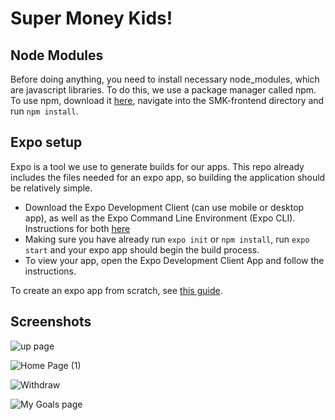 # Super Money Kids! 

## Node Modules
Before doing anything, you need to install necessary node_modules, which are javascript libraries. To do this, we use a package manager called npm. To use npm, download it [here](https://www.npmjs.com/get-npm), navigate into the SMK-frontend directory and run `npm install`. 

## Expo setup

Expo is a tool we use to generate builds for our apps. This repo already includes the files needed for an expo app, so building the application should be relatively simple.
* Download the Expo Development Client (can use mobile or desktop app), as well as the Expo Command Line Environment (Expo CLI). Instructions for both [here](https://expo.io/tools#cli)
* Making sure you have already run `expo init` or `npm install`, run `expo start` and your expo app should begin the build process.
* To view your app, open the Expo Development Client App and follow the instructions.

To create an expo app from scratch, see [this guide](https://docs.expo.io/get-started/create-a-new-app/). 

## Screenshots
![up page](https://user-images.githubusercontent.com/28300827/166519216-47f9796b-a669-4108-8ac3-0aa2bd29ac24.png)

![Home Page (1)](https://user-images.githubusercontent.com/28300827/166518759-6a7d2a33-773b-4393-ae1f-f3043f072949.png)

![Withdraw](https://user-images.githubusercontent.com/28300827/166518740-2a5ea58b-85fa-45fc-aa36-c54013ccb098.png)

![My Goals page](https://user-images.githubusercontent.com/28300827/166518751-dd70a465-eb2f-4624-9245-b60911b97860.png)



